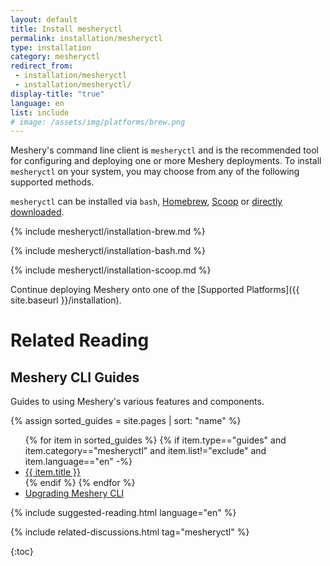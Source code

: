 ```yaml
---
layout: default
title: Install mesheryctl
permalink: installation/mesheryctl
type: installation
category: mesheryctl
redirect_from:
 - installation/mesheryctl
 - installation/mesheryctl/
display-title: "true"
language: en
list: include
# image: /assets/img/platforms/brew.png
---
```


Meshery's command line client is `mesheryctl` and is the recommended tool for configuring and deploying one or more Meshery deployments. To install `mesheryctl` on your system, you may choose from any of the following supported methods.

`mesheryctl` can be installed via `bash`, [Homebrew]({{site.baseurl}}/installation/linux-mac/brew), [Scoop]({{site.baseurl}}/installation/windows/scoop) or [directly downloaded](https://github.com/meshery/meshery/releases/latest).

{% include mesheryctl/installation-brew.md %}

{% include mesheryctl/installation-bash.md %}

{% include mesheryctl/installation-scoop.md %}

Continue deploying Meshery onto one of the [Supported Platforms]({{ site.baseurl }}/installation).

# Related Reading

## Meshery CLI Guides

Guides to using Meshery's various features and components.

{% assign sorted_guides = site.pages | sort: "name" %}

<ul>
  {% for item in sorted_guides %}
  {% if item.type=="guides" and item.category=="mesheryctl" and item.list!="exclude" and item.language=="en" -%}
    <li><a href="{{ site.baseurl }}{{ item.url }}">{{ item.title }}</a>
    </li>
    {% endif %}
  {% endfor %}
    <li><a href="{{ site.baseurl }}/guides/upgrade#upgrading-meshery-cli">Upgrading Meshery CLI</a></li>
</ul>

{% include suggested-reading.html language="en" %}

{% include related-discussions.html tag="mesheryctl" %}

{:toc}
